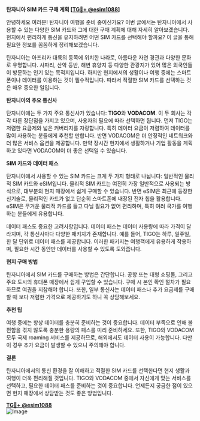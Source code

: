 **탄자니아 SIM 카드 구매 계획 [[TG💪+ @esim1088](https://t.me/s/esim1088)]**

안녕하세요 여러분! 탄자니아 여행을 준비 중이신가요? 이번 글에서는 탄자니아에서 사용할 수 있는 다양한 SIM 카드와 그에 대한 구매 계획에 대해 자세히 알아보겠습니다. 현지에서 편리하게 통신을 유지하려면 어떤 SIM 카드를 선택해야 할까요? 이 글을 통해 필요한 정보를 꼼꼼하게 정리해보겠습니다.

탄자니아는 아프리카 대륙의 동쪽에 위치한 나라로, 아름다운 자연 경관과 다양한 문화로 유명합니다. 사파리, 산악 등반, 해변 휴양지 등 다양한 관광지가 있어 많은 외국인들이 방문하는 인기 있는 목적지입니다. 하지만 현지에서의 생활이나 여행 중에는 스마트폰이나 데이터를 이용하는 것이 필수적입니다. 따라서 적절한 SIM 카드를 선택하는 것은 매우 중요한 일입니다.

**탄자니아의 주요 통신사**

탄자니아에는 두 가지 주요 통신사가 있습니다: **TIGO**와 **VODACOM**. 이 두 회사는 각각 다른 장단점을 가지고 있으며, 사용자의 필요에 따라 선택하면 됩니다. 먼저 TIGO는 저렴한 요금제와 넓은 커버리지를 자랑합니다. 특히 데이터 요금이 저렴하여 데이터를 많이 사용하는 분들에게 추천할 만합니다. 반면 VODACOM은 더 안정적인 네트워크와 더 많은 서비스 옵션을 제공합니다. 만약 장시간 현지에서 생활하거나 기업 활동을 계획하고 있다면 VODACOM이 더 좋은 선택일 수 있습니다.

**SIM 카드와 데이터 패스**

탄자니아에서 사용할 수 있는 SIM 카드는 크게 두 가지 형태로 나뉩니다: 일반적인 물리적 SIM 카드와 eSIM입니다. 물리적 SIM 카드는 여전히 가장 일반적으로 사용되는 방식으로, 대부분의 현지 매장에서 쉽게 구매할 수 있습니다. 반면 eSIM은 최근에 등장한 신기술로, 물리적인 카드가 없고 단순히 스마트폰에 내장된 전자 칩을 활용합니다. eSIM은 무거운 물리적 카드를 들고 다닐 필요가 없어 편리하며, 특히 여러 국가를 여행하는 분들에게 유용합니다.

데이터 패스도 중요한 고려사항입니다. 데이터 패스는 데이터 사용량에 따라 가격이 달라지며, 각 통신사마다 다양한 패키지가 존재합니다. 예를 들어, TIGO는 하루, 일주일, 한 달 단위로 데이터 패스를 제공합니다. 이러한 패키지는 여행객에게 유용하게 작용하며, 필요한 시간 동안만 데이터를 사용할 수 있도록 도와줍니다.

**현지 구매 방법**

탄자니아에서 SIM 카드를 구매하는 방법은 간단합니다. 공항 또는 대형 쇼핑몰, 그리고 주요 도시의 휴대폰 매장에서 쉽게 구입할 수 있습니다. 구매 시 본인 확인 절차가 필요하므로 여권을 지참해야 합니다. 또한, 일부 통신사는 데이터 패스나 추가 요금제를 구매할 때 보다 저렴한 가격으로 제공하기도 하니 꼭 상담해보세요.

**추천 팁**

여행 중에는 항상 데이터를 충분히 준비하는 것이 중요합니다. 데이터 부족으로 인해 불편함을 겪지 않도록 충분한 용량의 패스를 미리 준비하세요. 또한, TIGO와 VODACOM 모두 국제 roaming 서비스를 제공하므로, 해외에서도 데이터 사용이 가능합니다. 다만 이 경우 추가 요금이 발생할 수 있으니 주의해야 합니다.

**결론**

탄자니아에서의 통신 환경을 잘 이해하고 적절한 SIM 카드를 선택한다면 현지 생활과 여행이 더욱 편리해질 것입니다. TIGO와 VODACOM 중에서 자신에게 맞는 서비스를 선택하고, 필요한 데이터 패스를 준비하는 것이 중요합니다. 언제든지 궁금한 점이 있으면 현지 매장에서 상담받는 것도 좋은 방법입니다.

**[TG💪+ @esim1088](https://t.me/s/esim1088)**  
![Image](https://i.postimg.cc/Y0z9fWf4/image.png)
